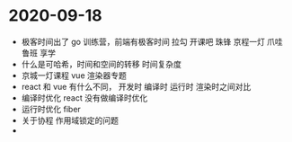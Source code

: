 # 2020-09-18

- 极客时间出了 go 训练营，前端有极客时间 拉勾 开课吧 珠锋 京程一灯 爪哇 鲁班 享学
- 什么是可哈希，时间和空间的转移 时间复杂度
- 京城一灯课程 vue 渲染器专题
- react 和 vue 有什么不同， 开发时 编译时 运行时 渲染时之间对比
- 编译时优化 react 没有做编译时优化
- 运行时优化 fiber
- 关于协程 作用域锁定的问题
-
